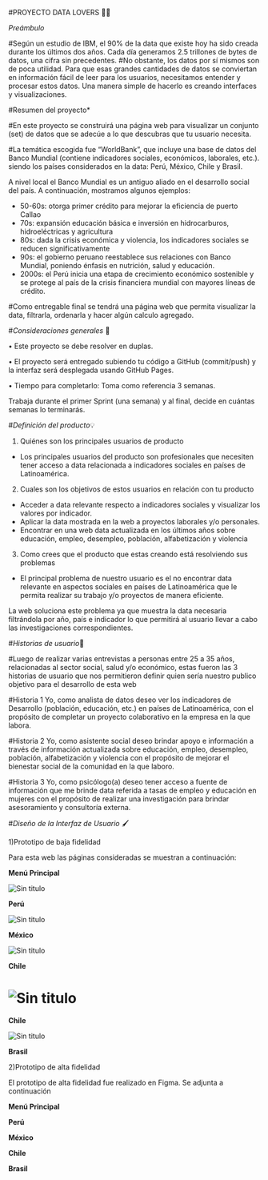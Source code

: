 #PROYECTO DATA LOVERS 👩‍💻

*Preámbulo*


#Según un estudio de IBM, el 90% de la data que existe hoy ha sido creada durante los últimos dos años. Cada día generamos 2.5 trillones de bytes de datos, una cifra sin precedentes.
#No obstante, los datos por sí mismos son de poca utilidad. Para que esas grandes cantidades de datos se conviertan en información fácil de leer para los usuarios, necesitamos entender y procesar estos datos. Una manera simple de hacerlo es creando interfaces y visualizaciones.



#Resumen del proyecto*

#En este proyecto se construirá una página web para visualizar un conjunto (set) de datos que se adecúe a lo que descubras que tu usuario necesita.

#La temática escogida fue “WorldBank”, que incluye una base de datos del Banco Mundial (contiene indicadores sociales, económicos, laborales, etc.). siendo los países considerados en la data: Perú, México, Chile y Brasil.

A nivel local el Banco Mundial es un antiguo aliado en el desarrollo social del país.
A continuación, mostramos algunos ejemplos:

-	50-60s: otorga primer crédito para mejorar la eficiencia de puerto Callao
-	70s: expansión educación básica e inversión en hidrocarburos, hidroeléctricas y agricultura
-	80s: dada la crisis económica y violencia, los indicadores sociales se reducen significativamente
-	90s: el gobierno peruano reestablece sus relaciones con Banco Mundial, poniendo énfasis en nutrición, salud y educación.
-	2000s: el Perú inicia una etapa de crecimiento económico sostenible y se protege al país de la crisis financiera mundial con mayores líneas de crédito.


#Como entregable final se tendrá una página web que permita visualizar la data, filtrarla, ordenarla y hacer algún calculo agregado.


#*Consideraciones generales* 📌


•	Este proyecto se debe resolver en duplas.


•	El proyecto será entregado subiendo tu código a GitHub (commit/push) y la interfaz será desplegada usando GitHub Pages.


•	Tiempo para completarlo: Toma como referencia 3 semanas.

 Trabaja durante el primer Sprint (una semana) y al final, decide en cuántas semanas lo terminarás.


#*Definición del producto*💡

1)	Quiénes son los principales usuarios de producto
-	Los principales usuarios del producto son profesionales que necesiten tener acceso a data relacionada a indicadores sociales en países de Latinoamérica.

2)	Cuales son los objetivos de estos usuarios en relación con tu producto
-	Acceder a data relevante respecto a indicadores sociales y visualizar los valores por indicador.
-	Aplicar la data mostrada en la web a proyectos laborales y/o personales.
-	Encontrar en una web data actualizada en los últimos años sobre educación, empleo, desempleo, población, alfabetización y violencia

3)	Como crees que el producto que estas creando está resolviendo sus problemas
-	El principal problema de nuestro usuario es el no encontrar data relevante en aspectos sociales en países de Latinoamérica que le permita realizar su trabajo y/o proyectos de manera eficiente.

  La web soluciona este problema ya que muestra la data necesaria filtrándola por año, país e indicador lo que permitirá al usuario llevar a cabo las investigaciones correspondientes.



 #*Historias de usuario*👫


 #Luego de realizar varias entrevistas a personas entre 25 a 35 años, relacionadas al sector social, salud y/o económico, estas fueron las 3 historias de usuario que nos permitieron definir quien sería nuestro publico objetivo para el desarrollo de esta web


 #Historia 1
 Yo, como analista de datos deseo ver los indicadores de Desarrollo (población, educación, etc.) en países de Latinoamérica, con el propósito de completar un proyecto colaborativo en la empresa en la que labora.


 #Historia 2
 Yo, como asistente social deseo brindar apoyo e información a través de información actualizada sobre educación, empleo, desempleo, población, alfabetización y violencia con el propósito de mejorar el bienestar social de la comunidad en la que laboro.


 #Historia 3
 Yo, como psicólogo(a) deseo tener acceso a fuente de información que me brinde data referida a tasas de empleo y educación en mujeres con el propósito de realizar una investigación para brindar asesoramiento y consultoría externa.



#*Diseño de la Interfaz de Usuario* 🖌

1)Prototipo de baja fidelidad

Para esta web las páginas consideradas se muestran a continuación:

__Menú Principal__

![Sin titulo](src/img/principal.jpeg)


__Perú__

![Sin titulo](src/img/peru.jpeg)



__México__

![Sin titulo](src/img/mexico.jpeg)

__Chile__

![Sin titulo](src/img/chile.jpeg)
=======


__Chile__

![Sin titulo](src/img/chile.jpeg)


__Brasil__

2)Prototipo de alta fidelidad

El prototipo de alta fidelidad fue realizado en Figma. Se adjunta a continuación

__Menú Principal__

__Perú__

__México__

__Chile__

__Brasil__

